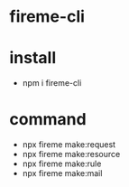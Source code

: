 # fireme-cli

# install

 - npm i fireme-cli

# command

 - npx fireme make:request
 - npx fireme make:resource
 - npx fireme make:rule
 - npx fireme make:mail